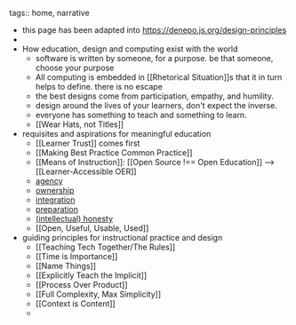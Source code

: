 tags:: home, narrative

- this page has been adapted into https://denepo.js.org/design-principles
-
- How education, design and computing exist with the world
	- software is written by someone, for a purpose. be that someone, choose your purpose
	- All computing is embedded in [[Rhetorical Situation]]s that it in turn helps to define. there is no escape
	- the best designs come from participation, empathy, and humility.
	- design around the lives of your learners, don't expect the inverse.
	- everyone has something to teach and something to learn.
	- [[Wear Hats, not Titles]]
- requisites and aspirations for meaningful education
	- [[Learner Trust]] comes first
	- [[Making Best Practice Common Practice]]
	- [[Means of Instruction]]: [[Open Source !== Open Education]] --> [[Learner-Accessible OER]]
	- [agency](((63f61634-ea81-455e-8194-ff85e62f8b19)))
	- [ownership](((640b8af1-50c7-4660-ac87-ae2ed21f1a1e)))
	- [integration](((640b8af1-f1f2-46a0-96ea-e78041795bf9)))
	- [preparation](((640b8af1-7e6d-427b-a52f-01067398242f)))
	- [(intellectual) honesty](((640b8af1-a487-4842-85a9-43375a0bbc64)))
	- [[Open, Useful, Usable, Used]]
- guiding principles for instructional practice and design
	- [[Teaching Tech Together/The Rules]]
	- [[Time is Importance]]
	- [[Name Things]]
	- [[Explicitly Teach the Implicit]]
	- [[Process Over Product]]
	- [[Full Complexity, Max Simplicity]]
	- [[Context is Content]]
	-